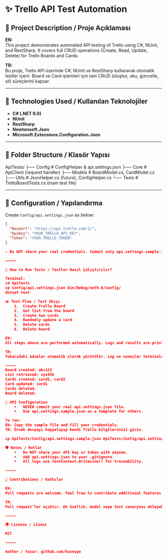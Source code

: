 # ✨ Trello API Test Automation

## 🔧 Project Description / Proje Açıklaması

**EN:**  
This project demonstrates automated API testing of Trello using C#, NUnit, and RestSharp. It covers full CRUD operations (Create, Read, Update, Delete) for Trello Boards and Cards.

**TR:**  
Bu proje, Trello API üzerinde C#, NUnit ve RestSharp kullanarak otomatik testler içerir. Board ve Card işlemleri için tam CRUD (oluştur, oku, güncelle, sil) süreçlerini kapsar.

---

## 🚀 Technologies Used / Kullanılan Teknolojiler

- **C# (.NET 9.0)**
- **NUnit**
- **RestSharp**
- **Newtonsoft.Json**
- **Microsoft.Extensions.Configuration.Json**

---

## 📂 Folder Structure / Klasör Yapısı

ApiTests/
├── Config      # ConfigHelper & api.settings.json
├── Core        # ApiClient (request handler)
├── Models      # BoardModel.cs, CardModel.cs
├── Utils       # JsonHelper.cs (future), ConfigHelper.cs
└── Tests       # TrelloBoardTests.cs (main test file)

---

## 📃 Configuration / Yapılandırma

Create `Config/api.settings.json` as below:

```json
{
  "BaseUrl": "https://api.trello.com/1/",
  "ApiKey": "YOUR_TRELLO_API_KEY",
  "Token": "YOUR_TRELLO_TOKEN"
}

⚠️ Do NOT share your real credentials. Commit only api.settings.sample.json to the repository!

⸻

🚪 How to Run Tests / Testler Nasıl Çalıştırılır?

Terminal:
cd ApiTests
cp Config/api.settings.json bin/Debug/net9.0/Config/
dotnet test

📊 Test Flow / Test Akışı
	1.	Create Trello Board
	2.	Get list from the board
	3.	Create two cards
	4.	Randomly update a card
	5.	Delete cards
	6.	Delete board

EN:
All steps above are performed automatically. Logs and results are printed to the terminal.

TR:
Yukarıdaki adımlar otomatik olarak yürütülür. Log ve sonuçlar terminalde gösterilir.

⸻
Board created: abc123
List retrieved: xyz456
Cards created: card1, card2
Card updated: card1
Cards deleted.
Board deleted.

🔐 API Configuration
	•	NEVER commit your real api.settings.json file.
	•	Use api.settings.sample.json as a template for others.

To run:
EN: Copy the sample file and fill your credentials.
TR: Örnek dosyayı kopyalayıp kendi Trello bilgilerinizi girin.

cp ApiTests/Config/api.settings.sample.json ApiTests/Config/api.settings.json

🛡️ Notes / Notlar
	•	Do NOT share your API key or token with anyone.
	•	Add api.settings.json to your .gitignore.
	•	All logs use TestContext.WriteLine() for traceability.

⸻

🙌 Contributions / Katkılar

EN:
Pull requests are welcome. Feel free to contribute additional features, models, or test cases.

TR:
Pull request’ler açıktır. Ek özellik, model veya test senaryosu ekleyebilirsiniz.

⸻

🌍 License / Lisans

MIT

⸻

Author / Yazar: github.com/husnuye
